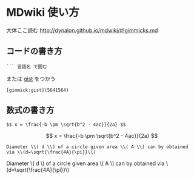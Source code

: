 # MDwiki 使い方


大体ここ読む http://dynalon.github.io/mdwiki/#!gimmicks.md

## コードの書き方

```
``` 言語名 で囲む
```

または [gist](https://gist.github.com) をつかう

```
[gimmick:gist](5641564)
```

## 数式の書き方

```
$$ x = \frac{-b \pm \sqrt{b^2 - 4ac}}{2a} $$
```
$$ x = \frac{-b \pm \sqrt{b^2 - 4ac}}{2a} $$

```
Diameter \\( d \\) of a circle given area \\( A \\) can by obtained via \\(d=\sqrt{\frac{4A}{\pi}}\\)
```

Diameter \\( d \\) of a circle given area \\( A \\) can by obtained via \\(d=\sqrt{\frac{4A}{\pi}}\\)
